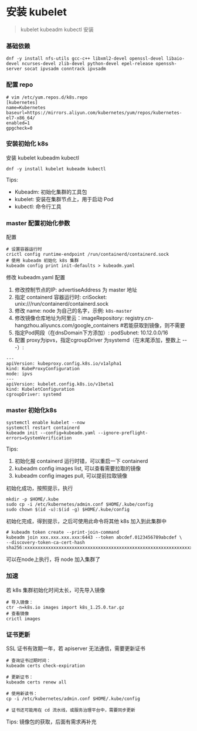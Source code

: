 # 安装 kubelet

> kubelet kubeadm kubectl 安装


### 基础依赖
```shell
dnf -y install nfs-utils gcc-c++ libxml2-devel openssl-devel libaio-devel ncurses-devel zlib-devel python-devel epel-release openssh-server socat ipvsadm conntrack ipvsadm
```

### 配置 repo
```shell
# vim /etc/yum.repos.d/k8s.repo
[kubernetes]
name=Kubernetes
baseurl=https://mirrors.aliyun.com/kubernetes/yum/repos/kubernetes-el7-x86_64/
enabled=1
gpgcheck=0
```


### 安装初始化 k8s

安装 kubelet kubeadm kubectl
```shell
dnf -y install kubelet kubeadm kubectl
```
Tips:
- Kubeadm: 初始化集群的工具包
- kubelet: 安装在集群节点上，用于启动 Pod
- kubectl: 命令行工具

### master 配置初始化参数

配置
```shell
# 设置容器运行时
crictl config runtime-endpoint /run/containerd/containerd.sock
# 使用 kubeadm 初始化 k8s 集群
kubeadm config print init-defaults > kubeadm.yaml
```

修改 kubeadm.yaml 配置
1. 修改控制节点的IP: advertiseAddress 为 master 地址
2. 指定 containerd 容器运行时: criSocket: unix:///run/containerd/containerd.sock
3. 修改 name: node 为自己的名字，示例: `k8s-master`
3. 修改镜像仓库地址为阿里云：imageRepository:  registry.cn-hangzhou.aliyuncs.com/google_containers #若能获取到镜像，则不需要
4. 指定Pod网段（在dnsDomain下方添加）: podSubnet: 10.12.0.0/16
5. 配置 proxy为ipvs，指定cgroupDriver 为systemd（在末尾添加，整数上 ---）:
```shell
---
apiVersion: kubeproxy.config.k8s.io/v1alpha1
kind: KubeProxyConfiguration
mode: ipvs
---
apiVersion: kubelet.config.k8s.io/v1beta1
kind: KubeletConfiguration
cgroupDriver: systemd
```

### master 初始化k8s
```shell
systemctl enable kubelet --now
systemctl restart containerd
kubeadm init --config=kubeadm.yaml --ignore-preflight-errors=SystemVerification
```

Tips:
1. 初始化报 containerd 运行时错，可以重启一下 containerd
2. kubeadm config images list, 可以查看需要拉取的镜像
2. kubeadm config images pull, 可以提前拉取镜像

初始化成功，按照提示，执行
```shell
mkdir -p $HOME/.kube
sudo cp -i /etc/kubernetes/admin.conf $HOME/.kube/config
sudo chown $(id -u):$(id -g) $HOME/.kube/config
```

初始化完成，得到提示，之后可使用此命令将其他 k8s 加入到此集群中
```shell
# kubeadm token create --print-join-command
kubeadm join xxx.xxx.xxx.xxx:6443 --token abcdef.0123456789abcdef \
--discovery-token-ca-cert-hash sha256:xxxxxxxxxxxxxxxxxxxxxxxxxxxxxxxxxxxxxxxxxxxxxxxxxxxxxxxxxxxxxxxx
```

可以在node上执行，将 node 加入集群了


### 加速
若 k8s 集群初始化时间太长，可先导入镜像
```shell
# 导入镜像：
ctr -n=k8s.io images import k8s_1.25.0.tar.gz
# 查看镜像
crictl images
```


### 证书更新
SSL 证书有效期一年，若 apiserver 无法通信，需要更新证书
```shell
# 查询证书过期时间：
kubeadm certs check-expiration

# 更新证书：
kubeadm certs renew all

# 使用新读书：
cp -i /etc/kubernetes/admin.conf $HOME/.kube/config

# 证书还可能用在 cd 流水线，或服务治理平台中，需要同步更新
```


Tips: 镜像包的获取，后面有需求再补充

